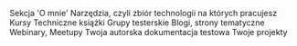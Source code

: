 Sekcja 'O mnie'
Narzędzia, czyli zbiór technologii na których pracujesz
Kursy
Techniczne książki
Grupy testerskie
Blogi, strony tematyczne
Webinary, Meetupy
Twoja autorska dokumentacja testowa
Twoje projekty
